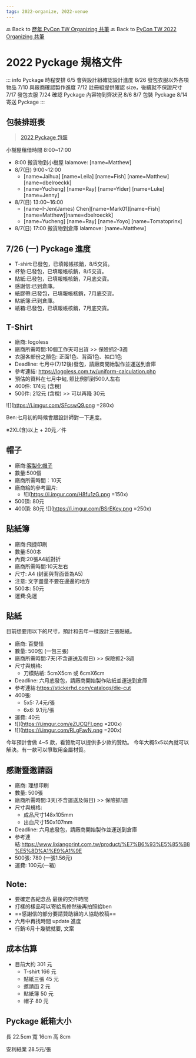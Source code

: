 ```yaml
---
tags: 2022-organize, 2022-venue
---
```


🔙 Back to [歷年 PyCon TW Organizing 共筆](/ryPr7SFyP/%2FHM5mHCFKQCu7-W5ea8ITcw%3Fview)
🔙 Back to [PyCon TW 2022 Organizing 共筆](/rkk3KQ_VY)

# 2022 Pyckage 規格文件

::: info 
Pyckage 時程安排
6/5  會與設計組確認設計進度
6/26 發包衣服以外各項物品
7/10 與廠商確認製作進度
7/12 註冊組提供確認 size，後續就不保證尺寸
7/17 發包衣服
7/24 確認 Pyckage 內容物到齊狀況
8/6 8/7 包裝 Pyckage
8/14 寄送 Pyckage
:::

## 包裝排班表

> [2022 Pyckage 包裝](/QcZW0E_kRyu9afHwPRNN0g)

小樹屋租借時間 8:00~17:00
- 8:00 搬貨物到小樹屋 lalamove: [name=Matthew]
- 8/7(日) 9:00~12:00
    - [name=Jaihua] [name=Leila] [name=Fish] [name=Matthew][name=dbelroeckk] 
    - [name=Yucheng] [name=Ray] [name=Yider] [name=Luke][name=Jenny]
- 8/7(日) 13:00~16:00
    - [name=I-Jen(James) Chen][name=Mark01][name=Fish] [name=Matthew][name=dbelroeckk] 
    - [name=Yucheng] [name=Ray] [name=Yoyo] [name=Tomatoprinx]
- 8/7(日) 17:00 搬貨物到倉庫 lalamove: [name=Matthew]

## 7/26 (一) Pyckage 進度

- T-shirt:已發包，已填報帳核銷，8/5交貨。
- 杯墊:已發包，已填報帳核銷，8/5交貨。
- 貼紙:已發包，已填報帳核銷，7月底交貨。
- 感謝信:已到倉庫。
- 紙膠帶:已發包，已填報帳核銷，7月底交貨。
- 貼紙簿:已到倉庫。
- 紙箱:已發包，已填報帳核銷，7月底交貨。

## T-Shirt
- 廠商: logoless
- 廠商所需時間:10個工作天可出貨  >> 保險抓2-3週 
- 衣服各部份之顏色: 正面1色、背面1色、袖口1色
- Deadline: 七月中(7/12後)發包，請廠商開始製作並運送到倉庫
- 參考連結: https://logoless.com.tw/uniform-calculation.php
- 預估的資料在七月中旬, 照比例抓到500人左右
- 400件: 174元 (含稅)
- 500件: 212元 (含稅)  >> 可以再降 30元

![](https://i.imgur.com/SFcswQ9.png =280x)

Ben:七月初的時候會跟設計師對一下進度。

※2XL(含)以上 + 20元／件

## 帽子
- 廠商:[客製化帽子](https://reurl.cc/lo2p2v)
- 數量:500個
- 廠商所需時間：10天
- 廠商給的參考圖片:
   - ![](https://i.imgur.com/H8fu1zG.png =150x)
- 500頂: 80元
- 400頂: 80元
![](https://i.imgur.com/BSrEKey.png =250x)


## 貼紙簿
- 廠商:飛捷印刷
- 數量:500本
- 內頁:20張A4紙對折
- 廠商所需時間:10天左右 
- 尺寸: A4 (封面與背面皆為A5)
- 注意: 文字盡量不要在邊邊的地方
- 500本: 50元
- 運費:免運

## 貼紙
目前想要用以下的尺寸，預計和去年一樣設計三張貼紙。
- 廠商: 百變怪
- 數量: 500包 (一包三張)
- 廠商所需時間:7天(不含運送及假日) >> 保險抓2-3週 
- 尺寸與規格:
    - 刀模貼紙: 5cmX5cm 或 6cmX6cm
- Deadline: 六月底發包，請廠商開始製作貼紙並運送到倉庫
- 參考連結:https://stickerhd.com/catalogs/die-cut
- 400張: 
    - 5x5: 7.4元/張
    - 6x6: 9.1元/張
- 運費: 40元
- ![](https://i.imgur.com/eZUCQFI.png =200x)
- ![](https://i.imgur.com/RLgFavN.png =200x)


今年預計會做 4~5 款，看贊助可以提供多少款的贊助。
今年大概5x5以內就可以解決。有一款可以爭取用金屬材質。



## 感謝暨邀請函
- 廠商: 理想印刷
- 數量: 500張
- 廠商所需時間:3天(不含運送及假日) >> 保險抓1週
- 尺寸與規格:
    - 成品尺寸148x105mm
    - 出血尺寸150x107mm
- Deadline: 六月底發包，請廠商開始製作並運送到倉庫
- 參考連結:https://www.lixiangprint.com.tw/product/%E7%B6%93%E5%85%B8%E5%8D%A1%E9%A1%9E
- 500張: 780 (一張1.56元)
- 運費: 100元(一箱)




## Note:
- 要確定各紀念品 最後的交件時間
- 打樣的樣品可以寄給馬修然後再拍照給ben
- ==感謝信的部分要請贊助組的人協助校稿==
- 六月中再找時間 update 進度
- 行銷:6月十幾號就要, 文案

## 成本估算
- 目前大約  301 元
    - T-shirt  166 元
    - 貼紙三張   45 元
    - 邀請函     2 元
    - 貼紙簿     50 元
    - 帽子      80 元

## Pyckage 紙箱大小

長 22.5cm
寬 16cm
高 8cm 

安利紙業 28.5元/張

